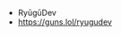 - RyūgūDev
- https://guns.lol/ryugudev

<!---
The Recipe For happiness is within everyone's reach!
--->
